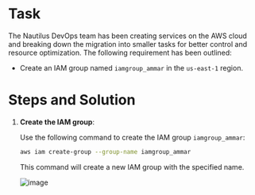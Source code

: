 # Task

The Nautilus DevOps team has been creating services on the AWS cloud and breaking down the migration into smaller tasks for better control and resource optimization. The following requirement has been outlined:

- Create an IAM group named `iamgroup_ammar` in the `us-east-1` region.

# Steps and Solution

1. **Create the IAM group**:

    Use the following command to create the IAM group `iamgroup_ammar`:

    ```bash
    aws iam create-group --group-name iamgroup_ammar
    ```

    This command will create a new IAM group with the specified name.
   
   ![image](https://github.com/user-attachments/assets/e3d30bd7-9413-4ff0-a02e-b354cc9d6219)
